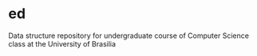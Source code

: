 # ed
Data structure repository for undergraduate course of Computer Science class at the University of Brasilia

